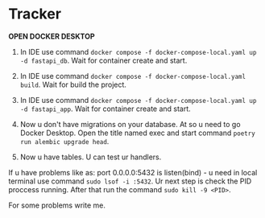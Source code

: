# Tracker

**OPEN DOCKER DESKTOP**

1. In IDE use command `docker compose -f docker-compose-local.yaml up -d fastapi_db`. Wait for container create and start.
2. In IDE use command `docker compose -f docker-compose-local.yaml build`. Wait for build the project.
3. In IDE use command `docker compose -f docker-compose-local.yaml up -d fastapi_app`. Wait for container create and start.

4. Now u don't have migrations on your database. At so u need to go Docker Desktop. Open the title named exec and start command `poetry run alembic upgrade head`.
5. Now u have tables. U can test ur handlers.


If u have problems like as: port 0.0.0.0:5432 is listen(bind) - u need in local terminal use command `sudo lsof -i :5432`. Ur next step is check the PID proccess running. After that run the command `sudo kill -9 <PID>`.

For some problems write me.
